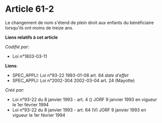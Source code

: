 # Article 61-2

Le changement de nom s'étend de plein droit aux enfants du bénéficiaire lorsqu'ils ont moins de treize ans.

**Liens relatifs à cet article**

_Codifié par_:

  - Loi n°1803-03-11

**Liens**:

  - SPEC_APPLI: Loi n°93-22 1993-01-08 art. 64 *date d'effet*
  - SPEC_APPLI: Loi n°2002-304 2002-03-04 art. 24 (Mayotte)

_Créé par_:

  - Loi n°93-22 du 8 janvier 1993 - art. 4 () JORF 9 janvier 1993 en vigueur le 1er février 1994
  - Loi n°93-22 du 8 janvier 1993 - art. 64 (V) JORF 9 janvier 1993 en vigueur le 1er février 1994
